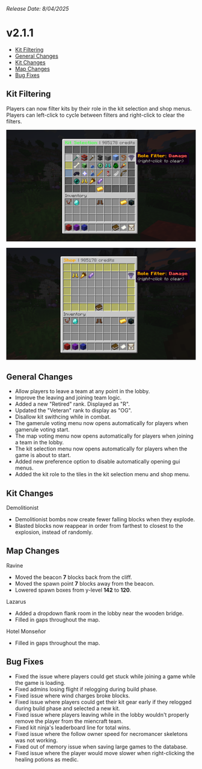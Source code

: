 _Release Date: 8/04/2025_

# v2.1.1

- [Kit Filtering](#kit-filtering)
- [General Changes](#general-changes)
- [Kit Changes](#general-changes)
- [Map Changes](#map-changes)
- [Bug Fixes](#map-changes)

## Kit Filtering

Players can now filter kits by their role in the kit selection and shop menus. Players can left-click to cycle between filters and right-click to clear the filters.

![Kit Filtering (Kit Selection Menu)](<../assets/changelogs/v2.1.1/Kit%20Filtering%20(Kit%20Selection).png> "Kit Filtering (Kit Selection Menu)")

![Kit Filtering (Shop Menu)](<../assets/changelogs/v2.1.1/Kit%20Filtering%20(Shop).png> "Kit Filtering (Shop Menu)")

## General Changes

- Allow players to leave a team at any point in the lobby.
- Improve the leaving and joining team logic.
- Added a new "Retired" rank. Displayed as "R".
- Updated the "Veteran" rank to display as "OG".
- Disallow kit swithcing while in combat.
- The gamerule voting menu now opens automatically for players when gamerule voting start.
- The map voting menu now opens automatically for players when joining a team in the lobby.
- The kit selection menu now opens automatically for players when the game is about to start.
- Added new preference option to disable automatically opening gui menus.
- Added the kit role to the tiles in the kit selection menu and shop menu.

## Kit Changes

Demolitionist

- Demolitionist bombs now create fewer falling blocks when they explode.
- Blasted blocks now reappear in order from farthest to closest to the explosion, instead of randomly.

## Map Changes

Ravine

- Moved the beacon **7** blocks back from the cliff.
- Moved the spawn point **7** blocks away from the beacon.
- Lowered spawn boxes from y-level **142** to **120**.

Lazarus

- Added a dropdown flank room in the lobby near the wooden bridge.
- Filled in gaps throughout the map.

Hotel Monseñor

- Filled in gaps throughout the map.

## Bug Fixes

- Fixed the issue where players could get stuck while joining a game while the game is loading.
- Fixed admins losing flight if relogging during build phase.
- Fixed issue where wind charges broke blocks.
- Fixed issue where players could get their kit gear early if they relogged during build phase and selected a new kit.
- Fixed issue where players leaving while in the lobby wouldn't properly remove the player from the miencraft team.
- Fixed kit ninja's leaderboard line for total wins.
- Fixed issue where the follow owner speed for necromancer skeletons was not working.
- Fixed out of memory issue when saving large games to the database.
- Fixed issue where the player would move slower when right-clicking the healing potions as medic.
